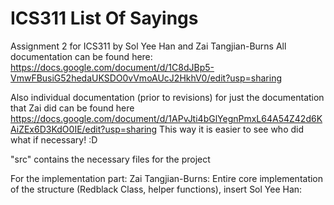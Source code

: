 # ICS311 List Of Sayings
 Assignment 2 for ICS311 by Sol Yee Han and Zai Tangjian-Burns
All documentation can be found here: 
https://docs.google.com/document/d/1C8dJBp5-VmwFBusiG52hedaUKSDO0vVmoAUcJ2HkhV0/edit?usp=sharing

Also individual documentation (prior to revisions) for just the documentation that Zai did can be found here 
https://docs.google.com/document/d/1APvJti4bGlYegnPmxL64A54Z42d6KAiZEx6D3KdO0IE/edit?usp=sharing
This way it is easier to see who did what if necessary! :D

"src" contains the necessary files for the project

For the implementation part:
Zai Tangjian-Burns: Entire core implementation of the structure (Redblack Class, helper functions), insert
Sol Yee Han:  